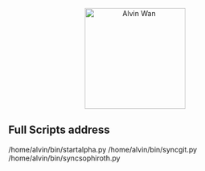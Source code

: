 <p align='center'> <a href='https://github.com/alvinwancn' target="_blank"> <img src='https://github.com/AlvinWanCN/life-record/raw/master/images/etlucency.png' alt='Alvin Wan' width=200></a></p>


## Full Scripts address
/home/alvin/bin/startalpha.py
/home/alvin/bin/syncgit.py
/home/alvin/bin/syncsophiroth.py